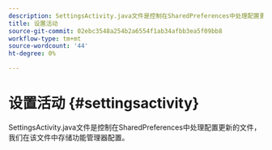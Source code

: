 ```yaml
---
description: SettingsActivity.java文件是控制在SharedPreferences中处理配置更新的文件，我们在该文件中存储功能管理器配置。
title: 设置活动
source-git-commit: 02ebc3548a254b2a6554f1ab34afbb3ea5f09bb8
workflow-type: tm+mt
source-wordcount: '44'
ht-degree: 0%

---
```


# 设置活动 {#settingsactivity}

SettingsActivity.java文件是控制在SharedPreferences中处理配置更新的文件，我们在该文件中存储功能管理器配置。
